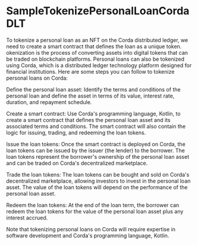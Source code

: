 # SampleTokenizePersonalLoanCordaDLT
To tokenize a personal loan as an NFT on the Corda distributed ledger, we need to create a smart contract that defines the loan as a unique token.
okenization is the process of converting assets into digital tokens that can be traded on blockchain platforms. Personal loans can also be tokenized using Corda, which is a distributed ledger technology platform designed for financial institutions. Here are some steps you can follow to tokenize personal loans on Corda:

Define the personal loan asset: Identify the terms and conditions of the personal loan and define the asset in terms of its value, interest rate, duration, and repayment schedule.

Create a smart contract: Use Corda's programming language, Kotlin, to create a smart contract that defines the personal loan asset and its associated terms and conditions. The smart contract will also contain the logic for issuing, trading, and redeeming the loan tokens.

Issue the loan tokens: Once the smart contract is deployed on Corda, the loan tokens can be issued by the issuer (the lender) to the borrower. The loan tokens represent the borrower's ownership of the personal loan asset and can be traded on Corda's decentralized marketplace.

Trade the loan tokens: The loan tokens can be bought and sold on Corda's decentralized marketplace, allowing investors to invest in the personal loan asset. The value of the loan tokens will depend on the performance of the personal loan asset.

Redeem the loan tokens: At the end of the loan term, the borrower can redeem the loan tokens for the value of the personal loan asset plus any interest accrued.

Note that tokenizing personal loans on Corda will require expertise in software development and Corda's programming language, Kotlin.
